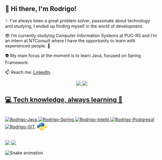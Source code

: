 ## 👾 Hi there, I'm Rodrigo! ##
✨ I've always been a great problem solver, passionate about technology and studying, I ended up finding myself in the world of development. 

😎 I'm currently studying Computer Information Systems at PUC-RS and I'm an intern at NTConsult where I have the opportunity to learn with experienced people. 💙

👽 My main focus at the moment is to learn Java, focused on Spring Framework.

📫 Reach me: [LinkedIn](https://www.linkedin.com/in/rodrigo-renck-81509921a/)
<div align="center">
  <a href="https://github.com/rodrigorenck">
  <img height="180em" src="https://github-readme-stats.vercel.app/api?username=rodrigorenck&show_icons=true&theme=dracula&include_all_commits=true&count_private=true"/>
  <img height="120em" src="https://github-readme-stats.vercel.app/api/top-langs/?username=rodrigorenck&layout=compact&langs_count=7&theme=dracula"/>
</div>
  
  ## **💻 Tech knowledge, always learning** 🧠
  <div style="display: inline_block"><br>
  <img align="center" alt="Rodrigo-Java" height="30" width="40" src="https://cdn.jsdelivr.net/gh/devicons/devicon/icons/java/java-original.svg">
  <img align="center" alt="Rodrigo-Spring" height="30" width="40" src="https://cdn.jsdelivr.net/gh/devicons/devicon/icons/spring/spring-original.svg">
  <img align="center" alt="Rodrigo-Intellij" height="30" width="40" src="https://cdn.jsdelivr.net/gh/devicons/devicon/icons/intellij/intellij-original.svg">
  <img align="center" alt="Rodrigo-Postgresql" height="30" width="40" src="https://cdn.jsdelivr.net/gh/devicons/devicon/icons/postgresql/postgresql-original.svg">
  <img align="center" alt="Rodrigo-GIT" height="30" width="40" src="https://cdn.jsdelivr.net/gh/devicons/devicon/icons/git/git-original.svg">
  <img align="center" alt="Rodrigo-Python" height="30" width="40" src="https://raw.githubusercontent.com/devicons/devicon/master/icons/python/python-original.svg"> 
</div>
  
  ##
  <div> 
  <a href = "mailto:renckrodrigo030@gmail.com"><img src="https://img.shields.io/badge/-Gmail-%23333?style=for-the-badge&logo=gmail&logoColor=white" target="_blank"></a>
  <a href="https://www.linkedin.com/in/rodrigo-renck-81509921a/" target="_blank"><img src="https://img.shields.io/badge/-LinkedIn-%230077B5?style=for-the-badge&logo=linkedin&logoColor=white" target="_blank"></a> 
</div>

  ![Snake animation](https://github.com/rodrigorenck/rodrigorenck/blob/output/github-contribution-grid-snake.svg)

 
<!--
**rodrigorenck/rodrigorenck** is a ✨ _special_ ✨ repository because its `README.md` (this file) appears on your GitHub profile.
-->
